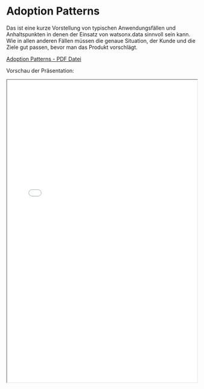 # Adoption Patterns

Das ist eine kurze Vorstellung von typischen Anwendungsfällen und Anhaltspunkten in denen der Einsatz von watsonx.data sinnvoll sein kann. Wie in allen anderen Fällen müssen die genaue Situation, der Kunde und die Ziele gut passen, bevor man das Produkt vorschlägt.

[Adoption Patterns - PDF Datei](media/p3.pdf)  

Vorschau der Präsentation:

<iframe width="100%" height="800" src="../media/p3.pdf">